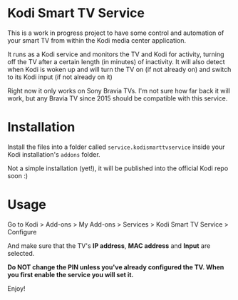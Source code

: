 Kodi Smart TV Service
=====================
This is a work in progress project to have some control and automation
of your smart TV from within the Kodi media center application.

It runs as a Kodi service and monitors the TV and Kodi for activity,
turning off the TV after a certain length (in minutes) of inactivity.
It will also detect when Kodi is woken up and will turn the TV on (if
not already on) and switch to its Kodi input (if not already on it)

Right now it only works on Sony Bravia TVs. I'm not sure how far back
it will work, but any Bravia TV since 2015 should be compatible with
this service.


Installation
============

Install the files into a folder called `service.kodismarttvservice`
inside your Kodi installation's `addons` folder.

Not a simple installation (yet!), it will be published into the official
Kodi repo soon :)

Usage
=====
Go to
Kodi > Add-ons > My Add-ons > Services > Kodi Smart TV Service > Configure

And make sure that the TV's **IP address**, **MAC address** and
**Input** are selected.

**Do NOT change the PIN unless you've already configured the TV. When
you first enable the service you will set it.**

Enjoy!